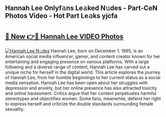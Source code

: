 ## Hannah Lee Onlyf𝚊ns Le𝚊ked N𝚞des - Part-CeN Photos Video - Hot Part Le𝚊ks yjcfa

# <h2><a href="http://ab38044.deff.icu/?id=Hannah+Lee">🔗 New 👉🔴 Hannah Lee VIDEO Photos</a></h2>

[![Hannah Lee N𝚞des](https://i.imgur.com/rIISA9y.gif)](http://ab38044.deff.icu/?id=Hannah+Lee)
Hannah Lee, born on December 1, 1995, is an American social media influencer, gamer, and content creator known for her entertaining and engaging presence on various platforms. With a large following and a diverse range of content, Hannah Lee has carved out a unique niche for herself in the digital world. This article explores the journey of Hannah Lee, from her humble beginnings to her current status as a social media sensation. Hannah Lee has been open about her struggles with depression and anxiety, but her online presence has also attracted toxicity and online harassment. Critics argue that her content perpetuates harmful stereotypes and objectifies women. Some fans, meanwhile, defend her right to express herself and criticize the double standards surrounding female sexuality.
